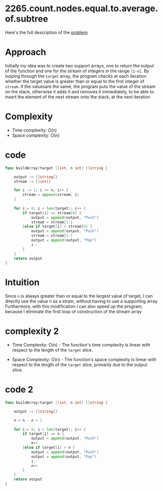 # 2265.count.nodes.equal.to.average.of.subtree



Here's the full description of the [problem](https://leetcode.com/problems/build-an-array-with-stack-operations/description/?envType=daily-question&envId=2023-11-03)


# Approach

Initially my idea was to create two support arrays, one to return the output of the function and one for the stream of integers in the range `[1-n]`. By looping through the `target` array, the program checks at each iteration whether the target value is greater than or equal to the first integer of `stream`. if the values ​​are the same, the program puts the value of the stream on the stack, otherwise it adds it and removes it immediately, to be able to insert the element of the next stream onto the stack, at the next iteration


# Complexity

- Time complexity: O(n)
- Space complexity: O(n)

# code

```go
func buildArray(target []int, n int) []string {

    output := []string{}
    stream := []int{}

    for i := 1; i <= n; i++ {
        stream = append(stream, i)
    }
    
    for i:= 0; i < len(target); i++ {
        if target[i] == stream[0] {
            output = append(output, "Push")
            stream = stream[1:]
        }else if target[i] > stream[0] {
            output = append(output, "Push")
            stream = stream[1:]
            output = append(output, "Pop")
            i--
        }
    }
    return output
}
```

# Intuition

Since `n` is always greater than or equal to the largest value of target, I can directly use the value n as a stram, without having to use a supporting array. Furthermore, with this modification I can also speed up the program, because I eliminate the first loop of construction of the stream array

# complexity 2

- Time Complexity: O(n) - The function's time complexity is linear with respect to the length of the `target` slice.

- Space Complexity: O(n) - The function's space complexity is linear with respect to the length of the `target` slice, primarily due to the output slice.

# code 2

```go
func buildArray(target []int, n int) []string {

    output := []string{}

    n = n - n + 1
    
    for i:= 0; i < len(target); i++ {
        if target[i] == n {
            output = append(output, "Push")
            n++
        }else if target[i] > n {
            output = append(output, "Push")
            output = append(output, "Pop")
            i--
            n++
        }
    }
    return output
}
```


